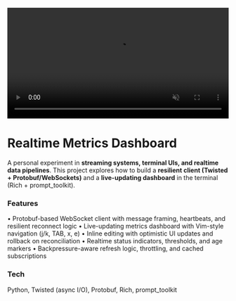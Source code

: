 
<video src="output.gif" autoplay loop muted playsinline controls width="100%"></video>
# Realtime Metrics Dashboard

A personal experiment in **streaming systems, terminal UIs, and realtime data pipelines**.
This project explores how to build a **resilient client (Twisted + Protobuf/WebSockets)** and a **live-updating dashboard** in the terminal (Rich + prompt_toolkit).

### Features
• Protobuf-based WebSocket client with message framing, heartbeats, and resilient reconnect logic
• Live-updating metrics dashboard with Vim-style navigation (j/k, TAB, x, e)
• Inline editing with optimistic UI updates and rollback on reconciliation
• Realtime status indicators, thresholds, and age markers
• Backpressure-aware refresh logic, throttling, and cached subscriptions

### Tech
Python, Twisted (async I/O), Protobuf, Rich, prompt_toolkit
